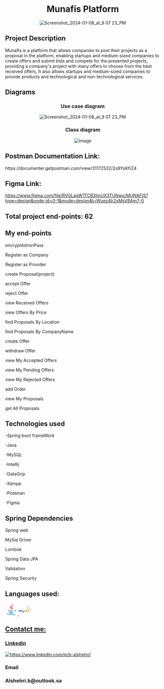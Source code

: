 <h1 align="center">Munafis Platform</h1>
<div align="center"> 
<img  width="412" alt="Screenshot_2024-01-08_at_9 07 23_PM" src="https://github.com/vk1ll3r/Munafis-Platform/assets/148685831/a83e95dc-eebd-453c-a171-cacd57a48f46">
</div>
  
<h2 align="left">Project Description</h2>
Munafis is a platform that allows companies to post their projects as a proposal in the platform, enabling startups and medium-sized companies to create offers and submit bids and compete for the presented projects, providing a company's project with many offers to choose from the best received offers, It also allows startups and medium-sized companies to provide products and technological and non-technological services. 


<h2 align="left">Diagrams</h2>
<div align="center"> 
<h3 align="center">Use case diagram</h3>
<img  width="412" alt="Screenshot_2024-01-08_at_9 07 23_PM" src="https://github.com/vk1ll3r/Munafis-Platform/assets/148685831/87261bd1-6d40-4b86-8db5-05804db8e88d">
</div>


<div align="center"> 
<h3 align="center">Class diagram</h3>
<img width="557" alt="image" src="https://github.com/vk1ll3r/Munafis-Platform/assets/148685831/d1f03f3f-41a8-411e-9961-9d77e1932941">
</div>



<h2 align="left">Postman Documentation Link:</h2>
https://documenter.getpostman.com/view/31172532/2s9YsKfrZ4



<h2 align="left">Figma Link:</h2>

https://www.figma.com/file/RVGLagW1TCB3ImUX3TUNwo/MUNAFIS?type=design&node-id=0-1&mode=design&t=Wuez4lr2xMsV8Am7-0


<h2 align="left">Total project end-points: 62</h2>


  
<h2 align="left">My end-points</h2>
<div>

<p>encryptAdminPass</p>
<p>Register as Company</p>
<p>Register as Provider</p>
<p>create Proposal(project)</p>
<p>accept Offer</p>
<p>reject Offer</p>
<p>view Received Offers</p>
<p>view Offers By Price</p>
<p>find Proposals By Location</p>
<p>find Proposals By CompanyName</p>
<p>create Offer</p>
<p>withdraw Offer</p>
<p>view My Accepted Offers</p>
<p>view My Pending Offers</p>
<p>view My Rejected Offers</p>
<p>add Order</p>
<p>view My Proposals</p>
<p>get All Proposals</p>
</div>

<h2 align="left">Technologies used</h2>
<p>-Spring boot frameWork</p>
<p>-Java</p>
<p>-MySQL</p>
<p>-Intellij</p>
<p>-DataGrip</p>
<p>-Xampp</p>
<p>-Postman</p>
<p>-Figma</p> 

<h2 align="left">Spring Dependencies</h2>
<p>Spring web</p>
<p>MySql Driver</p>
<p>Lombok</p>
<p>Spring Data JPA</p>
<p>Validation</p>
<p>Spring Security</p>


  
<h2 align="left">Languages used:</h2>
<a href="https://www.java.com" target="_blank" rel="noreferrer"> <img src="https://raw.githubusercontent.com/devicons/devicon/master/icons/java/java-original.svg" alt="java" width="40" height="40"/> </a> <a href="https://www.mysql.com/" target="_blank" rel="noreferrer"> <img src="https://raw.githubusercontent.com/devicons/devicon/master/icons/mysql/mysql-original-wordmark.svg" alt="mysql" width="40" height="40"/> 

<h2 align="left">Contatct me:</h2>
<h3 align="left">Linkedin</h3>
<p align="left">
<a href="https://www.linkedin.com/in/b-alshehri/" target="blank"><img align="center" src="https://raw.githubusercontent.com/rahuldkjain/github-profile-readme-generator/master/src/images/icons/Social/linked-in-alt.svg" alt="https://www.linkedin.com/in/b-alshehri/" height="30" width="40" /></a>
</p>
<h3 align="left">Email</h3>
<a Alshehri.b@outlook.sa</a>
<h3 align="left">Alshehri.b@outlook.sa</h3>

